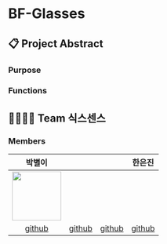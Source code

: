 # BF-Glasses

## 📋 Project Abstract

### Purpose


### Functions

## 👨‍👨‍👧‍👦 Team 식스센스

### Members

| <center>박별이</center> | <center></center> | <center></center> | <center>한은진</center>
| -------- | -------- | -------- | -------- |
| [<img src="https://i.imgur.com/1zMaAt1.png" height=100px width=100px></img>](https://github.com/ParkByeolYi) |  |  |  |
| <center>[github](https://github.com/ParkByeolYi)</center> | <center>[github]()</center> | <center>[github]()</center> | <center>[github]()</center> |
